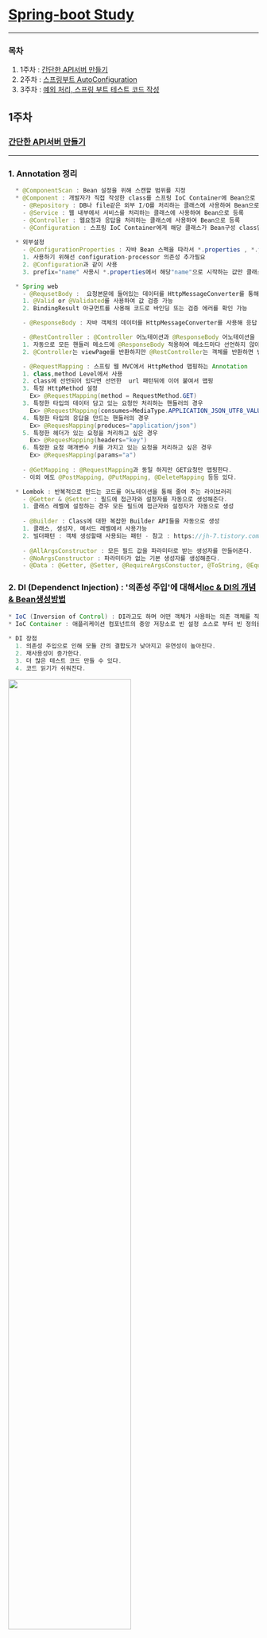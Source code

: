  # [Spring-boot Study](https://github.com/sieunkr/spring-study-group)
---

### 목차
1. 1주차 : [간단한 API서버 만들기](https://github.com/hwangyoungjin/SpringGroupStudy#1주차)
2. 2주차 : [스프링부트 AutoConfiguration](https://github.com/hwangyoungjin/SpringGroupStudy#2주차)
3. 3주차 : [예외 처리, 스프링 부트 테스트 코드 작성](https://github.com/hwangyoungjin/SpringGroupStudy#3주차)

## 1주차
### [간단한 API서버 만들기](https://brunch.co.kr/@springboot/531)
---
### 1. Annotation 정리 
```java
  * @ComponentScan : Bean 설정을 위해 스캔할 범위를 지정
  * @Component : 개발자가 직접 작성한 class를 스프링 IoC Container에 Bean으로 등록하기 위한 어노테이션 
    - @Repository : DB나 file같은 외부 I/O를 처리하는 클래스에 사용하여 Bean으로 등록
    - @Service : 웹 내부에서 서비스를 처리하는 클래스에 사용하여 Bean으로 등록
    - @Controller : 웹요청과 응답을 처리하는 클래스에 사용하여 Bean으로 등록
    - @Configuration : 스프링 IoC Container에게 해당 클래스가 Bean구성 class임을 알려주는 어노테이션
        
  * 외부설정
    - @ConfigurationProperties : 자바 Bean 스펙을 따라서 *.properties , *.yml 파일에 있는 값을 해당 어노테이션 붙은 클래스에 Getter, Setter를 이용하여 필드값의 바인딩 해준다.
	1. 사용하기 위해선 configuration-processor 의존성 추가필요
	2. @Configuration과 같이 사용
	3. prefix="name" 사용시 *.properties에서 해당"name"으로 시작하는 값만 클래스 field에 바인딩 된다.

  * Spring web
    - @RequsetBody :  요청본문에 들어있는 데이터를 HttpMessageConverter를 통해 자바 객체로 받아올 때 사용
	1. @Valid or @Validated를 사용하여 값 검증 가능
	2. BindingResult 아규먼트를 사용해 코드로 바인딩 또는 검증 에러를 확인 가능

    - @ResponseBody : 자바 객체의 데이터를 HttpMessageConverter를 사용해 응답 본문 메시지로 변환하여 보낼 때 사용

    - @RestController : @Controller 어노테이션과 @ResponseBody 어노테이션을 합쳐놓은 어노테이션 
	1. 자동으로 모든 핸들러 메소드에 @ResponseBody 적용하여 메소드마다 선언하지 않아도 된다.
	2. @Controller는 viewPage를 반환하지만 @RestController는 객체를 반환하면 변환되어 바로 응답으로

    - @RequestMapping : 스프링 웹 MVC에서 HttpMethod 맵핑하는 Annotation
	1. class,method Level에서 사용
	2. class에 선언되어 있다면 선언한  url 패턴뒤에 이어 붙여서 맵핑
	3. 특정 HttpMethod 설정
	  Ex> @RequestMapping(method = RequestMethod.GET)
	3. 특정한 타입의 데이터 담고 있는 요청만 처리하는 핸들러의 경우
	  Ex> @RequestMapping(consumes=MediaType.APPLICATION_JSON_UTF8_VALUE)
	4. 특정한 타입의 응답을 만드는 핸들러의 경우
	  Ex> @RequesMapping(produces="application/json")
	5. 특정한 헤더가 있는 요청을 처리하고 싶은 경우
	  Ex> @RequesMapping(headers="key")
	6. 특정한 요청 매개변수 키를 가지고 있는 요청을 처리하고 싶은 경우
	  Ex> @RequesMapping(params="a")
	 
    - @GetMapping : @RequestMapping과 동일 하지만 GET요청만 맵핑한다.
	- 이외 에도 @PostMapping, @PutMapping, @DeleteMapping 등등 있다.

  * Lombok : 반복적으로 만드는 코드를 어노테이션을 통해 줄여 주는 라이브러리
    - @Getter & @Setter : 필드에 접근자와 설정자를 자동으로 생성해준다.
	1. 클래스 레벨에 설정하는 경우 모든 필드에 접근자와 설정자가 자동으로 생성
 
    - @Builder : Class에 대한 복잡한 Builder API들을 자동으로 생성
	1. 클래스, 생성자, 메서드 레벨에서 사용가능
	2. 빌더패턴 : 객체 생성할때 사용되는 패턴 - 참고 : https://jh-7.tistory.com/3
 
    - @AllArgsConstructor : 모든 필드 값을 파라미터로 받는 생성자를 만들어준다.
    - @NoArgsConstructor : 파라미터가 없는 기본 생성자를 생성해준다.
    - @Data : @Getter, @Setter, @RequireArgsConstuctor, @ToString, @EqualsAndHashCode를 한꺼번에 설정해준다.
```
### 2. DI (Dependenct Injection) : '의존성 주입'에 대해서[Ioc & DI의 개념 & Bean생성방법](https://brunch.co.kr/@springboot/532)
```java 
* IoC (Inversion of Control) : DI라고도 하며 어떤 객체가 사용하는 의존 객체를 직접 만들어 사용하는게 아니라 주입 받아 사용하는 방법을 말한다.
* IoC Container : 애플리케이션 컴포넌트의 중앙 저장소로 빈 설정 소스로 부터 빈 정의를 읽어들이고, 빈을 구성하고 제공한다.
	
* DI 장점
  1. 의존성 주입으로 인해 모듈 간의 결합도가 낮아지고 유연성이 높아진다.
  2. 재사용성이 증가한다.
  3. 더 많은 테스트 코드 만들 수 있다.
  4. 코드 읽기가 쉬워진다.
```
<img src="https://user-images.githubusercontent.com/60174144/104797462-8ab10280-5801-11eb-90a0-8ff3a5988eec.png" width="70%" height="70%">

```java
* 질문사항
1. ResponseMovie없이 Movie객체로 응답 받을 수 는 없는건지?
2. 아래 Logic이 맞는지
```
```java
* 환경
- 2.3.7 RELEASE
- Lombok의존성 추가 
- gradle
```

1. ### **[네이버 오픈 API 활용하기](https://developers.naver.com/docs/common/openapiguide/apilist.md#%EA%B2%80%EC%83%89)**
	- 사용 api : **검색**
	- #### **API 서버의 시스템 구성도**
	- <img src="https://user-images.githubusercontent.com/60174144/104416698-927d6680-55b7-11eb-870b-7d8be4e94696.png" width="70%" height="70%">


2. ### **API 서버 구축하기**
	```java
	[ directory 구조 ]
	* config
	  - HttpClientConfig
	  - NaverProperies
	* model
	  - Movie
	  - MovieGroup
	  - ReponseMovie
	     - Item
	* Service
	  - MovieService
	* repository
	  - MovieRepository
	* repositoryImpl
	  - MovieRepositoryImpl
	* controller
	  - SearchController
	``` 

	1. #### **restTemplate 사용**
		- RestClicent 사용하기 위해 의존성 추가
		```java
		implementation 'org.apache.httpcomponents:httpclient:4.5'
		```
		- RestTemplate @Bean 설정
		```java
		@Configuration
		public class HttpClientConfig {
		    @Bean
		    public RestTemplate restTemplate(){
		        HttpComponentsClientHttpRequestFactory factory = new HttpComponentsClientHttpRequestFactory();
		        HttpClient httpClient = HttpClientBuilder.create()
		                .setMaxConnTotal(50)
		                .setMaxConnPerRoute(10)
		                .build();
		
		        factory.setHttpClient(httpClient);
		        factory.setConnectTimeout(3000);
		        factory.setReadTimeout(5000);
		        return new RestTemplate(factory);
		    }
		}
		```

	2. #### **Active Profiles**
		- Naver OpenAPI를 호출하기 위해 필요한 정보
		- resource 안 application-sercre.properties에 추가 (**git.ignore**)
	3. #### **Config 설정**
		- naver api를 사용하기 위하여 prefix를 naver.openapi로 설정
		```java
		@Getter
		@Setter
		@Configuration
		@ConfigurationProperties(prefix = "naver.openapi") 
		//*.properties에서 앞에 naver.openapi로 시작하는 값만 가져와서 바인딩
		public class NaverProperties {
		    private String movieUrl; //application.properties에 있는 value에 해당
		    private String clientId; //application-secret.properties에 있는 value에 해당
		    private String clientSecret; //application-secret.properties에 있는 value에 해당
		}
		```

	4. #### **영화 검색 서비스 구현하기**
		- 네이버 오픈 api의 결과를 받아 바인딩할 객체 정의
		```java
		@Getter
		@Setter
		@AllArgsConstructor
		@NoArgsConstructor
		public class ResponseMovie {
		    private List<Item> items;
		
		    @Getter
		    @Setter
		    @AllArgsConstructor
		    @NoArgsConstructor			
		    public static class Item{
		        private String title;
		        private String link;
		        private String actor;
		        private String director;
		        private float userRating;
		        //TODO: 필드추가
		    }
		}

		*Lombok Annotation 인텔리제이에서 자동추가 안되는 문제
		-> 직접 import lombok.Annotation; 해줌으로써 해결
		```

		- 직접 사용할 Movie 객체 정의
		```java
		@Builder
		@Getter
		public class Movie implements Serializable {
		    private String title;
		    private String link;
		    private float userRating;
		}
		```

		- MovieRepository 인터페이스 정의
		```java
		@Repository
		public interface MovieRepository {
		    List<Movie> findByQuery(String query);
		}
		```

		- MovieRepository 구현 : MovieRepositoryImpl
		```java

		* never open api를 통해 데이터 가져오는 부분 
		* restTamplate의 경우 map 또는 사용자가 정의한 class 등 다양한 형태로 데이터를 바로 파싱해서 받는다
		* RestTemplate Method :  exchange 
		  - HttpMethod : Any
		  - 설명 : 헤더세팅해서 HttpMethod 요청 보내고 HttpMessageConverter를 통해         
		          인자로 넘긴 Object타입으로 json 데이터 변환해서 ResponseEntitiy로 받는다.
		  - Parameter
		     1. url
		     2. HttpMethod
		     3. HttpEntity (requestEntity)
		     4. Object (Class responseType)

		@Component
		public class MovieRepositoryImpl implements MovieRepository {
		    @Autowired
		    private RestTemplate restTemplate;
		    @Autowired
		    private NaverProperties naverProperties;
		    @Override
		    public List<Movie> findByQuery(String query) {
		        HttpHeaders httpHeaders = new HttpHeaders();
		        httpHeaders.add("X-Naver-Client-Id",naverProperties.getClientId());
		        httpHeaders.add("X-Naver-Client-Secret",naverProperties.getClientSecret());
		
		        String url = naverProperties.getMovieUrl()+"?query=" + query;
		        
		        return restTemplate.exchange(url, HttpMethod.GET, new HttpEntity<>(httpHeaders), ResponseMovie.class)
		                .getBody() // 응답 본문
		                .getItems()
		                .stream()
		                .map(m->Movie.builder() // Movie객체에 담는다.
		                    .title(m.getTitle())
		                    .link(m.getLink())
		                    .userRating(m.getUserRating())
		                    .build())
		                .collect(Collectors.toList());
		    }
		}
		```		

		- MovieService에서 Repository 통해 가져온 데이터 응용
		```java
		@Service
		public class MovieService {
		
		    @Autowired
		    MovieRepository movieRepository;
		
		    public List<Movie> search(final String query){
		        return movieRepository.findByQuery(query);
		    }
		}
		```

		- SearchController 정의
		```java
		@RestController
		@RequestMapping("/api/v1/search")
		public class SearchController {
		    @Autowired
		    private MovieService movieService;
		
		    @GetMapping("/movies")
		    public List<Movie> getMoviesByQuery (@RequestParam(name = "q") String query){
		         return movieService.search(query);
		    }
		}
		```

		- WebBrower에서 JSON 데이터형식 응답 확인
		- <img src="https://user-images.githubusercontent.com/60174144/104403195-5805d080-559b-11eb-8362-0a34f8b7e4b1.png" width="70%" height="70%">

		- 평점순으로 정렬하기 위해 [NAVER 스펙 확인](https://developers.naver.com/docs/search/movie/)
			- 평점 순 정렬기능 제공X

	5. #### **영화 검색 서비스 평점 순 정렬 기능 추가**
		- MovieGroup model 추가 해서 정렬기능 만들기
		```java
		public class MovieGroup {
		    private final List<Movie> list;
		    public MovieGroup(final List<Movie> list){
		        this.list=list;
		    }
		
		    public List<Movie> getList() {
		        return list;
		    }
		
		    public List<Movie> getListOrderRating(){
		        return list.stream().filter(b->!((Float)b.getUserRating()).equals(0.0f))
		                .sorted((a,b)->b.getUserRating() > a.getUserRating() ? 1:-1)
		                .collect(Collectors.toList());
		    }
		}
		```
		- MovieService 수정
		```java
		public List<Movie> search(final String query){
		  MovieGroup movieGroup = new MovieGroup(movieRepository.findByQuery(query));
		  return movieGroup.getListOrderRating();
		}
		```
		- <img src="https://user-images.githubusercontent.com/60174144/104404088-386fa780-559d-11eb-9ba3-220deb1ce049.png" width="70%" height="70%">
	
	6. #### **영화 데이터 전부 가져올 수 있도록 필드 추가**
		- Movie, ResponseMovie의 item의 필드 추가
		```java
		@Builder
		@Getter
		public class Movie implements Serializable {
		    private String title;
		    private String link;
		    private float userRating;
		    private String image;
		    private String pubDate;
		    private String actor;
		    private String director;
		    //titile, link, userRating, image, pubDate, actor, director
		}
		****************
		public class ResponseMovie {
		    private List<Item> items;

		    @Getter
		    @Setter
		    @AllArgsConstructor
		    @NoArgsConstructor
		    public static class Item{
		        //titile, link, userRating, image, pubDate, actor, director
		        private String title;
		        private String link;
		        private float userRating;
		        private String image;
		        private String pubDate;
		        private String actor;
		        private String director;
		        //TODO: 필드추가
		    }
		}
		```
		- <img src="https://user-images.githubusercontent.com/60174144/104413722-2fd59c00-55b2-11eb-9144-857fec57f751.png" width="70%" height="70%">

## 2주차
### [스프링부트 AutoConfiguration](https://brunch.co.kr/@springboot/533)
---
1. ### 스프링 AutoConfiguration                                  
	1. #### 스프링부트 @SpringBootApplication
	```java
	@SpringBootApplication에는 3가지 Annotation이 포함되어 있다.
	  - @EnableAutoConfiguration : 스프링부트의 AutoConfiguration을 사용하겠다는 어노테이션
	  - @SpringBootConfiguration : 스프링부트에서 @Configuration을 대체하는 스프링부트 필수 어노테이션
	  - @ComponentScan : 해당 어노테이션 이하 파일에서 등록할 Bean 스캔

	* 참고 Annotation
	1. @Conditional : 스프링IoC컨테이너에 조건부로 Bean등록하는 역할 가능하다.
	  - @ConditionOnClass(*.class) : classpath에 해당(*)클래스가 존재하면 Bean등록 (즉, 의존성으로 들어와 있다면 해당 로직 수행된다.)
	  - @ConditionOnMissingClass(*.class) : 해당(*)클래스가 없다면 Bean등록
	  - @ConditionOnBean(*.class) : 해당 Bean(*)이 존재하면 Bean으로 등록
	  - @ConditionOnMissingBean(*.class) : 해당(*)Bean이 없다면 Bean등록
	```
	2. #### @EnableAutoConfiguration의 역할
	```java
	스프링부트에서 Bean을 읽을 때 2단계로 읽혀진다
	1단계. @ComponentScan ()
	2단계. @EnableAutoConfiguration
	
	* @EableAutoConfiguration은
	External Library인 org.springframework.boot.autoconfigure.EnableAutoConfiguration 의
	spring.factoriese에 있는 항목(class)들을 Scan 후 Bean으로 등록하여 자동설정
	```
	3. #### 자동설정을 application.properties를 통해 커스터마이징하기
	```java
	1. @EableAutoConfiguration이 등록한 자동설정의 Bean을 사용할때
	2. 대부분의 Bean Class는 등록된 properties(class)를 읽어온다 
	3. properties(class)에는 @ConfigurationProperties를 사용하여 prefix가 정해져있다.
	4. 따라서 application.properties를 활용하여 코드에 큰 수정없이 prefix값으로 커스터마이징 가능  
	```
2. ### 과제
	1. #### 임베디드 톰캣의 쓰레드 풀 사이즈 변경
		```java
		server.tomcat.threads.max=200 // application.properties에서 변경
		```
	2. #### naver open API를 통해 쇼핑 검색서비스 추가하기
		- [Naver 쇼핑 API 정보](https://developers.naver.com/docs/search/shopping/)
		- PostMan으로 헤더에 인증값 넣고 naver open api 요청보내서 응답 결과 확인해보기
		- <img src="https://user-images.githubusercontent.com/60174144/105951107-e3f71c80-60b2-11eb-9018-0be15eff6527.png" width="50%" height="50%">
		
		1. ##### application.properties에 json형식의 요청 url 추가
		```java
		naver.openapi.shopUrl=https://openapi.naver.com/v1/search/shop.json
		```

		2. ##### NaverProperties에 shopUrl 추가
		```java
		Getter
		@Setter
		@Configuration
		@ConfigurationProperties(prefix = "naver.openapi")
		public class NaverProperties {
		    private String movieUrl;
		    private String shopUrl;
		    private String clientId;
		    private String clientSecret;
		}
		```

		3. ##### 네이버 오픈 api의 Shop 결과를 받아 바인딩할 ResponseShop 객체 정의
		```java
		@Getter
		@Setter
		@AllArgsConstructor
		@NoArgsConstructor
		public class ResponseShop {
		    private List<Item> items;
		
		    @Getter
		    @Setter
		    @AllArgsConstructor
		    @NoArgsConstructor
		    public static class Item{
		        private String title;
		        private String link;
		        private String image;
		        private Long iprice; //최저가
		        private Long hprice; //최고가
		        private Long productId; //상품 id
		    }
		}
		```

		4. ##### 서버에서 활용할 Shop model 만들기
		```java
		@Builder
		@Getter
		@Setter
		public class Shop {
		    private String title;
		    private String link;
		    private String image;
		    private Long iprice; //최저가
		    private Long hprice; //최고가
		    private Long productId; //상품 id
		}
		``` 

		5. ##### ShopRepository 추가
		```java
		@Repository
		public interface ShopRepository {
		    List<Shop> findByQuery(String query);
		}
		```
		
		6. ##### ShopRepository 구현 : ShopRepositoryImpl
		```java
		@Component
		public class ShopRepositoryImpl implements ShopRepository {
		
		    @Autowired
		    RestTemplate restTemplate;
		
		    @Autowired
		    NaverProperties naverProperties;
		
		    @Override
		    public List<Shop> findByQuery(String query) {
		        HttpHeaders httpHeaders = new HttpHeaders();
		        httpHeaders.add("X-Naver-Client-Id",naverProperties.getClientId());
		        httpHeaders.add("X-Naver-Client-Secret",naverProperties.getClientSecret());
		
		        String url = naverProperties.getShopUrl()+"?query="+query;
		        return restTemplate.exchange(url, HttpMethod.GET,new HttpEntity<>(httpHeaders), ResponseShop.class)
		                .getBody() //ResponseShop 객체로 요청 결과 (응답) 바인딩됨
		                .getItems()//ResponseShop의 item
		                .stream()
		                .map(m->Shop.builder() //item의 데이터를 Shop 객체로 바인딩하기
		                .title(m.getTitle())
		                .link(m.getLink())
		                .image(m.getImage())
		                .iprice(m.getIprice())
		                .hprice(m.getHprice())
		                .productId(m.getProductId())
		                .build())
		                .collect(Collectors.toList()); //List<Shop> 으로 return
		    }
		}
		```

		7. ##### Repository를 통해 가져온 데이터 활용할 ShopService 구현
		```java
		@Service
		public class ShopService {
		    @Autowired
		    ShopRepository shopRepository;
		    public List<Shop> search(final String query){
		        return shopRepository.findByQuery(query);
		    }
		}
		```
		8. ##### 기존 SearchController에 응답 받을 shop url 추가
		```java
		@GetMapping("/shops")
		public List<Shop> getShopsByQuery(@RequestParam(name = "s") String query){
		    return shopService.search(query);
		}
		```
		
		9. ##### **http://localhost:8080/api/v1/search/shops?s=바지**로 결과 확인
		- <img src="https://user-images.githubusercontent.com/60174144/105951229-0c7f1680-60b3-11eb-88c4-2b2e2e6a7a50.png" width="50%" height="50%">

		10. ##### 최저가로 정렬되어 출력되로록 코드 수정
			```java
			- 최저가 출력 변수 lprice인데 iprice으로 실행되어 null 값 나오고 이었음
			- 해결
			```
			1. Shop model 코드 추가
			```java
			@Builder
			@Getter
			@Setter
			public class Shop implements Comparable<Shop> {
			    private String title;
			    private String link;
			    private String image;
			    private Long lprice; //최저가
			    private Long hprice; //최고가
			    private Long productId; //상품 id
    
			    //기준정렬 만들기 - 최저가 오름차순
			    @Override
			    public int compareTo(Shop o) {
			        return this.lprice > o.lprice ? 1 : -1;
			    }
			```
			2. ShopService 코드 추가
			```java
			    //이름정렬
			    public List<Shop> getOrderName(String query){
			        List<Shop> shops = shopRepository.findByQuery(query);
			        return shops.stream().filter(a->!a.getLprice().equals(0)).sorted().collect(Collectors.toList());
			    }
			```
			3. SearchController 코드 수정
			```java
			    @GetMapping("/shops")
			    public List<Shop> getShopsByQuery(@RequestParam(name = "s") String query){
			        //return shopService.search(query);
			        //이름정렬
			        return shopService.getOrderName(query);
			    }
			```
			4. 결과
			- <img src="https://user-images.githubusercontent.com/60174144/106151206-74bb1e80-61bf-11eb-86a8-50bfea8e3ebd.png" width="50%" height="50%">

3. ### 2주차 PR요청 완료

## 3주차
### [예외 처리, 스프링 부트 테스트 코드 작성하기](https://brunch.co.kr/@springboot/538)
---
1. ### 스프링 테스트 [단위 테스트 vs 통합 테스트]
	0. ### 순서
	```java
	1. given : 테스트 준비 : 어떤 상황을 준다
	2. when : 테스트 시작 : 어떤 일을 발생시킨다
	3, then : 테스트 단언 : 결과가 맞는지 check (assert 이용)
	```
	1. #### 단위테스트 [아직 완벽히 이해x]
		1. ##### 단위테스트의 5가지 원칙
		```java
		F - Fast ( 테스트 코드를 실행하는 일은 오래 걸리면 안된다.)
		I - Indenpendent ( 독립적으로 실행이 되어야 한다)
		R - Repeatable ( 반복 가능해야 한다)
		S - Self Validating ( 메뉴얼 없이 테스트 코드만 실행해도 성공, 실패 여부를 알 수 있어야 한다.)
		T - Timely ( 바로 사용 가능해야 한다. )
		```
	2. #### 통합테스트
		1. 시작은 test 의존성추가
		```java
		spring-boot-starter-test
		scope는 test
		```
		2. @SpringBootTest
		```java
		- 해당 어노테이션에 의해 ComponentScan이 동작하여 모든 어플리케이션의 Bean을 등록
		- 애플리케이션 실행하는 것과 같게 동작
		```
		3. @SpringBootTest(MovieService.class)
		```java
		- MovieService만 필요한 테스트 이므로 해당 클래스와 관련된 Bean만 스프링 컨테이너에 등록된다.
		- 불필요한 bean등록을 피해 테스트 속도를 높힌다.
		```
		4. @MockBean
		```java
		- 임시객체인 Mock객체를 편하게 사용할 수 있도록 제공
		- ApplicationContext 에 들어있는 Bean을 해당 Mock 객체로 교체한다.
		- 모든 @Test마다 자동으로 리셋된다
		```
		5. **Mockito, BDDMockito 공부 필요**
		5. Test Code
		```java
		@SpringBootTest(classes = MovieService.class)
		class MovieServiceTest {

		    @Autowired
		    private MovieService movieService;

		    @MockBean
		    private MovieRepository movieRepository;

		    @DisplayName("평점 순으로 정렬되는지 검사")
		    @Test
		    void shouldSortedInOrderOfGrade(){
		        //given
		        String query = "테스트";
		        String expectedTopRankingMovieTitle = "평점1위";
		        given(movieRepository.findByQuery(anyString())).willReturn(this.getStubMovies());
		
		        //when
		        List<Movie> movies = movieService.search(query);
		
		        //then
		        Assertions.assertEquals(movies.stream().findFirst().get().getTitle(),expectedTopRankingMovieTitle);
		    }
		
		    List<Movie> getStubMovies(){
		        return Arrays.asList(
		                Movie.builder().title("평점0").link("http://test").userRating(0.0f).build(),
		                Movie.builder().title("평점2위").link("http://test").userRating(9.3f).build(),
		                Movie.builder().title("평점3위").link("http://test").userRating(8.7f).build(),
		                Movie.builder().title("평점1위").link("http://test").userRating(9.7f).build()
		                );
		    }
		}
		```
		
2. 과제
